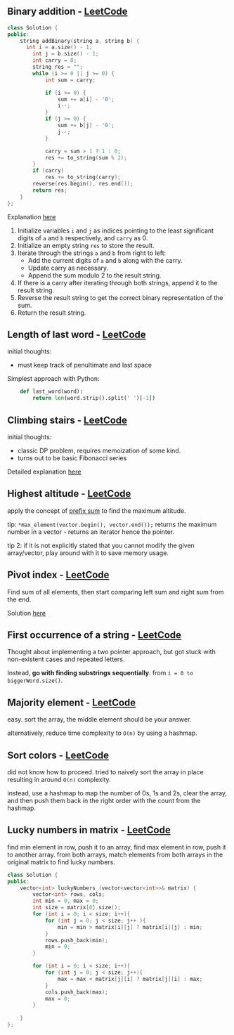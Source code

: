 ## Binary addition - [LeetCode](https://leetcode.com/problems/add-binary)

```cpp
class Solution {
public:
    string addBinary(string a, string b) {
      int i = a.size() - 1;
        int j = b.size() - 1;
        int carry = 0;
        string res = "";
        while (i >= 0 || j >= 0) {
            int sum = carry;

            if (i >= 0) {
                sum += a[i] - '0';
                i--;
            }
            if (j >= 0) {
                sum += b[j] - '0';
                j--;
            }

            carry = sum > 1 ? 1 : 0;
            res += to_string(sum % 2);
        }
        if (carry) 
            res += to_string(carry);
        reverse(res.begin(), res.end());
        return res;
    }
};
```

Explanation [here](https://aaronice.gitbook.io/lintcode/string/add-binary)

1. Initialize variables `i` and `j` as indices pointing to the least significant digits of `a` and `b` respectively, and `carry` as 0.
2. Initialize an empty string `res` to store the result.
3. Iterate through the strings `a` and `b` from right to left:
    - Add the current digits of `a` and `b` along with the carry.
    - Update carry as necessary.
    - Append the sum modulo 2 to the result string.
4. If there is a carry after iterating through both strings, append it to the result string.
5. Reverse the result string to get the correct binary representation of the sum.
6. Return the result string.

## Length of last word - [LeetCode](https://leetcode.com/problems/length-of-last-word/)

initial thoughts:

- must keep track of penultimate and last space 

Simplest approach with Python:

```python
	def last_word(word):
		return len(word.strip().split(' ')[-1])
```


## Climbing stairs - [LeetCode](https://leetcode.com/problems/climbing-stairs)

initial thoughts:

- classic DP problem, requires memoization of some kind.
- turns out to be basic Fibonacci series 

Detailed explanation [here](https://leetcode.com/problems/climbing-stairs/solutions/3708750/4-method-s-beat-s-100-c-java-python-beginner-friendly/)

## Highest altitude - [LeetCode](https://leetcode.com/problems/find-the-highest-altitude)

apply the concept of [prefix sum](https://www.geeksforgeeks.org/prefix-sum-array-implementation-applications-competitive-programming/) to find the maximum altitude.

tip: `*max_element(vector.begin(), vector.end());` returns the maximum number in a vector - returns an iterator hence the pointer.

tip 2: if it is not explicitly stated that you cannot modify the given array/vector, play around with it to save memory usage.


## Pivot index - [LeetCode](https://leetcode.com/problems/find-pivot-index)

Find sum of all elements, then start comparing left sum and right sum from the end.

Solution [here](https://leetcode.com/problems/find-pivot-index/solutions/5173369/easy-c-solution/?envType=study-plan-v2&envId=leetcode-75)


## First occurrence of a string - [LeetCode](https://leetcode.com/problems/find-the-index-of-the-first-occurrence-in-a-string)

Thought about implementing a two pointer approach, but got stuck with non-existent cases and repeated letters.

Instead, **go with finding substrings sequentially**. from `i = 0 to biggerWord.size()`.


## Majority element - [LeetCode](https://leetcode.com/problems/majority-element)


easy. sort the array, the middle element should be your answer.

alternatively, reduce time complexity to `O(n)` by using a hashmap.

## Sort colors - [LeetCode](https://leetcode.com/problems/sort-colors)

did not know how to proceed. tried to naively sort the array in place resulting in around `O(n)` complexity.

instead, use a hashmap to map the number of 0s, 1s and 2s, clear the array, and then push them back in the right order with the count from the hashmap.

## Lucky numbers in matrix - [LeetCode](https://leetcode.com/problems/lucky-numbers-in-a-matrix)

find min element in row, push it to an array, find max element in row, push it to another array. 
from both arrays, match elements from both arrays in the original matrix to find lucky numbers.

```cpp
class Solution {
public:
    vector<int> luckyNumbers (vector<vector<int>>& matrix) {
        vector<int> rows, cols;
        int min = 0, max = 0;
        int size = matrix[0].size();
        for (int i = 0; i < size; i++){
            for (int j = 0; j < size; j++ ){
                min = min > matrix[i][j] ? matrix[i][j] : min;
            }
            rows.push_back(min);
            min = 0; 
        }

        for (int i = 0; i < size; i++){
            for (int j = 0; j < size; j++){
                max = max < matrix[j][i] ? matrix[j][i] : max;
            }
            cols.push_back(max);
            max = 0;
        }
        
    }
};
```
